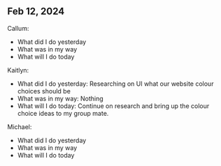 ## Feb 12, 2024
Callum:
- What did I do yesterday
- What was in my way
- What will I do today

Kaitlyn:
- What did I do yesterday: Researching on UI what our website colour choices should be
- What was in my way: Nothing
- What will I do today: Continue on research and bring up the colour choice ideas to my group mate. 

Michael:
- What did I do yesterday
- What was in my way
- What will I do today
